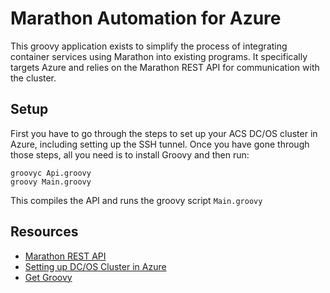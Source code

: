 # Marathon Automation for Azure

This groovy application exists to simplify the process of integrating container services 
using Marathon into existing programs. It specifically targets Azure and relies on the 
Marathon REST API for communication with the cluster. 

## Setup 

First you have to go through the steps to set up your ACS DC/OS cluster in Azure, including
setting up the SSH tunnel. Once you have gone through those steps, all you need is to install 
Groovy and then run:

``` 
groovyc Api.groovy
groovy Main.groovy
```
This compiles the API and runs the groovy script `Main.groovy`

## Resources

* [Marathon REST API](https://mesosphere.github.io/marathon/docs/rest-api.html)
* [Setting up DC/OS Cluster in Azure](https://azure.microsoft.com/en-us/documentation/articles/container-service-deployment/)
* [Get Groovy](http://www.groovy-lang.org/download.html)
